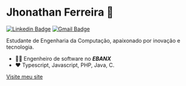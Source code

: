 # Jhonathan Ferreira :vulcan_salute:

[![Linkedin Badge](https://img.shields.io/badge/-LinkedIn-blue?style=flat-square&logo=Linkedin&logoColor=white&link=https://www.linkedin.com/in/jhonathanferreira/)](https://www.linkedin.com/in/jhonathanferreira/)
[![Gmail Badge](https://img.shields.io/badge/-Gmail-c14438?style=flat-square&logo=Gmail&logoColor=white&link=mailto:jhonathan.luizferreira@gmail.com)](mailto:jhonathan.luizferreira@gmail.com)

Estudante de Engenharia da Computação, apaixonado por inovação e tecnologia.

- :technologist: Engenheiro de software no ***EBANX***
- :heart: Typescript, Javascript, PHP, Java, C.

[Visite meu site](https://jhonathan.ferreira.com.br)
<!--
**jhonathanF/jhonathanF** is a ✨ _special_ ✨ repository because its `README.md` (this file) appears on your GitHub profile.

Here are some ideas to get you started:

- 🔭 I’m currently working on ...
- 🌱 I’m currently learning ...
- 👯 I’m looking to collaborate on ...
- 🤔 I’m looking for help with ...
- 💬 Ask me about ...
- 📫 How to reach me: ...
- 😄 Pronouns: ...
- ⚡ Fun fact: ...
-->
